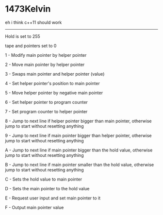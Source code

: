 # 1473Kelvin

eh i think c++11 should work

---
 
Hold is set to 255

tape and pointers set to 0

 1 - Modify main pointer by helper pointer
 
 2 - Move main pointer by helper pointer

 3 - Swaps main pointer and helper pointer (value)

 4 - Set helper pointer's position to main pointer
 
 5 - Move helper pointer by negative main pointer

 6 - Set helper pointer to program counter
 
 7 - Set program counter to helper pointer

 8 - Jump to next line if helper pointer bigger than main pointer, otherwise jump to start without resetting anything
 
 9 - Jump to next line if main pointer bigger than helper pointer, otherwise jump to start without resetting anything

 A - Jump to next line if main pointer bigger than the hold value, otherwise jump to start without resetting anything
 
 B - Jump to next line if main pointer smaller than the hold value, otherwise jump to start without resetting anything

 C - Sets the hold value to main pointer
 
 D - Sets the main pointer to the hold value

 E - Request user input and set main pointer to it

 F - Output main pointer value
